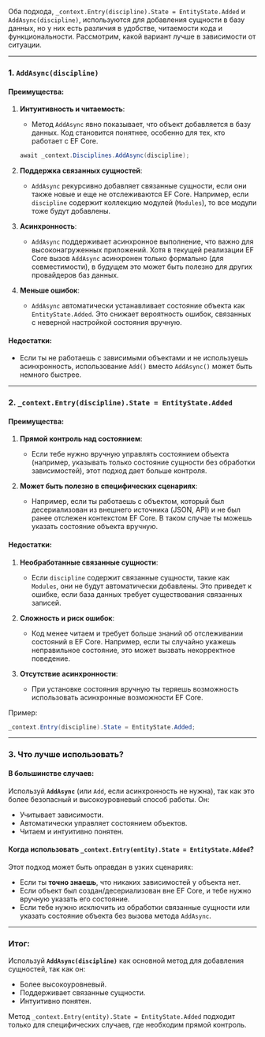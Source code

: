 Оба подхода, `_context.Entry(discipline).State = EntityState.Added` и `AddAsync(discipline)`, используются для добавления сущности в базу данных, но у них есть различия в удобстве, читаемости кода и функциональности. Рассмотрим, какой вариант лучше в зависимости от ситуации.

---

### 1. **`AddAsync(discipline)`**

#### Преимущества:
1. **Интуитивность и читаемость**:
   - Метод `AddAsync` явно показывает, что объект добавляется в базу данных. Код становится понятнее, особенно для тех, кто работает с EF Core.
   ```csharp
   await _context.Disciplines.AddAsync(discipline);
   ```

2. **Поддержка связанных сущностей**:
   - `AddAsync` рекурсивно добавляет связанные сущности, если они также новые и еще не отслеживаются EF Core. Например, если `discipline` содержит коллекцию модулей (`Modules`), то все модули тоже будут добавлены.

3. **Асинхронность**:
   - `AddAsync` поддерживает асинхронное выполнение, что важно для высоконагруженных приложений. Хотя в текущей реализации EF Core вызов `AddAsync` асинхронен только формально (для совместимости), в будущем это может быть полезно для других провайдеров баз данных.

4. **Меньше ошибок**:
   - `AddAsync` автоматически устанавливает состояние объекта как `EntityState.Added`. Это снижает вероятность ошибок, связанных с неверной настройкой состояния вручную.

#### Недостатки:
- Если ты не работаешь с зависимыми объектами и не используешь асинхронность, использование `Add()` вместо `AddAsync()` может быть немного быстрее.

---

### 2. **`_context.Entry(discipline).State = EntityState.Added`**

#### Преимущества:
1. **Прямой контроль над состоянием**:
   - Если тебе нужно вручную управлять состоянием объекта (например, указывать только состояние сущности без обработки зависимостей), этот подход дает больше контроля.

2. **Может быть полезно в специфических сценариях**:
   - Например, если ты работаешь с объектом, который был десериализован из внешнего источника (JSON, API) и не был ранее отслежен контекстом EF Core. В таком случае ты можешь указать состояние объекта вручную.

#### Недостатки:
1. **Необработанные связанные сущности**:
   - Если `discipline` содержит связанные сущности, такие как `Modules`, они не будут автоматически добавлены. Это приведет к ошибке, если база данных требует существования связанных записей.

2. **Сложность и риск ошибок**:
   - Код менее читаем и требует больше знаний об отслеживании состояний в EF Core. Например, если ты случайно укажешь неправильное состояние, это может вызвать некорректное поведение.

3. **Отсутствие асинхронности**:
   - При установке состояния вручную ты теряешь возможность использовать асинхронные возможности EF Core.

Пример:
```csharp
_context.Entry(discipline).State = EntityState.Added;
```

---

### 3. **Что лучше использовать?**

#### В большинстве случаев:
Используй **`AddAsync`** (или `Add`, если асинхронность не нужна), так как это более безопасный и высокоуровневый способ работы. Он:
- Учитывает зависимости.
- Автоматически управляет состоянием объектов.
- Читаем и интуитивно понятен.

#### Когда использовать `_context.Entry(entity).State = EntityState.Added`?
Этот подход может быть оправдан в узких сценариях:
- Если ты **точно знаешь**, что никаких зависимостей у объекта нет.
- Если объект был создан/десериализован вне EF Core, и тебе нужно вручную указать его состояние.
- Если тебе нужно исключить из обработки связанные сущности или указать состояние объекта без вызова метода `AddAsync`.

---

### Итог:
Используй **`AddAsync(discipline)`** как основной метод для добавления сущностей, так как он:
- Более высокоуровневый.
- Поддерживает связанные сущности.
- Интуитивно понятен.

Метод `_context.Entry(entity).State = EntityState.Added` подходит только для специфических случаев, где необходим прямой контроль.